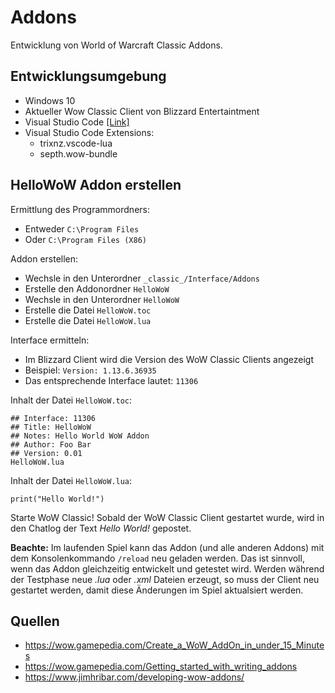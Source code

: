 # Addons

Entwicklung von World of Warcraft Classic Addons.

## Entwicklungsumgebung

* Windows 10
* Aktueller Wow Classic Client von Blizzard Entertaintment
* Visual Studio Code [[Link]](https://code.visualstudio.com/)
* Visual Studio Code Extensions:
  * trixnz.vscode-lua
  * septh.wow-bundle

## HelloWoW Addon erstellen

Ermittlung des Programmordners:

* Entweder `C:\Program Files`
* Oder `C:\Program Files (X86)`

Addon erstellen:

* Wechsle in den Unterordner `_classic_/Interface/Addons`
* Erstelle den Addonordner `HelloWoW`
* Wechsle in den Unterordner `HelloWoW`
* Erstelle die Datei `HelloWoW.toc`
* Erstelle die Datei `HelloWoW.lua`

Interface ermitteln:

* Im Blizzard Client wird die Version des WoW Classic Clients angezeigt
* Beispiel: `Version: 1.13.6.36935`
* Das entsprechende Interface lautet: `11306`

Inhalt der Datei `HelloWoW.toc`:
```
## Interface: 11306
## Title: HelloWoW
## Notes: Hello World WoW Addon
## Author: Foo Bar
## Version: 0.01
HelloWoW.lua
```

Inhalt der Datei `HelloWoW.lua`:
```
print("Hello World!")
```

Starte WoW Classic! Sobald der WoW Classic Client gestartet wurde,
wird in den Chatlog der Text *Hello World!* gepostet.

**Beachte:**
Im laufenden Spiel kann das Addon (und alle anderen Addons) mit dem Konsolenkommando `/reload` neu geladen werden.
Das ist sinnvoll, wenn das Addon gleichzeitig entwickelt und getestet wird.
Werden während der Testphase neue *.lua* oder *.xml* Dateien erzeugt,
so muss der Client neu gestartet werden,
damit diese Änderungen im Spiel aktualsiert werden.

## Quellen

* https://wow.gamepedia.com/Create_a_WoW_AddOn_in_under_15_Minutes
* https://wow.gamepedia.com/Getting_started_with_writing_addons
* https://www.jimhribar.com/developing-wow-addons/